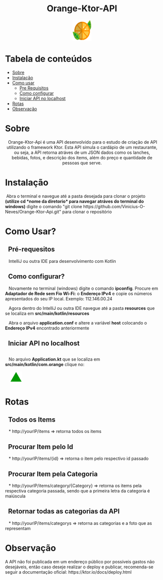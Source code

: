 <div style="display: inline_block" align="center">
 <h1>Orange-Ktor-API</h1>
 <img  height="70" width="60" src="https://github.com/Vinicius-O-Neves/Orange-Ktor-Api/blob/main/orange-svgrepo-com.svg">
</div>

Tabela de conteúdos
=================
<!--ts-->
   * [Sobre](#Sobre)
   * [Instalação](#instalacao)
   * [Como usar](#como-usar)
      * [Pre Requisitos](#pre-requisitos)
      * [Como configurar](#configure)
      * [Iniciar API no localhost](#turn-local-host)
   * [Rotas](#rotes)
   * [Observação](#observation)
<!--te-->
 
<h1 id="Sobre">Sobre</h1>
<p align="center">&nbsp;Orange-Ktor-Api é uma API desenvolvido para o estudo de criação de API utilizando o framework Ktor. Esta API simula o cardápio de um restaurante, ou seja, a API retorna atráves de um JSON dados como os lanches, bebidas, fotos, e descrição dos items, além do preço e quantidade de pessoas que serve.</p>


<h1 id="instalacao">Instalação</h1>
<p>&nbsp;Abra o terminal e navegue até a pasta desejada para clonar o projeto <b>(utilize cd *nome da diretorio* para navegar atráves do terminal do windows)</b> digite o comando "git clone https://github.com/Vinicius-O-Neves/Orange-Ktor-Api.git" para clonar o repositório</p>


<div id="como-usar">
 <h1>Como Usar?</h1>
 
 <h2 id="pre-requisitos">&nbsp;&nbsp;Pré-requesitos</h2>
 <p>&nbsp;&nbsp;&nbsp;IntelliJ ou outra IDE para desenvolvimento com Kotlin</p>
 
 <h2 id="configure">&nbsp;&nbsp;Como configurar?</h2>
 <p>&nbsp;&nbsp;&nbsp;Novamente no terminal (windows) digite o comando <b>ipconfig</b>. Procure em <b>Adaptador de Rede sem Fio Wi-Fi:</b> o <b>Endereço IPv4</b> e copie os números apresentados do seu IP local. Exemplo: 112.146.00.24 </p>
 <p>&nbsp;&nbsp;&nbsp;Agora dentro do IntelliJ ou outra IDE navegue até a pasta <b>resources</b> que se localiza em <b>src/main/kotlin/resources</b></p>
 <p>&nbsp;&nbsp;&nbsp;Abra o arquivo <b>application.conf</b> e altere a variável <b>host</b> colocando o <b>Endereço IPv4</b> encontrado anteriormente</p>
 
 <h2 id="turn-local-host">&nbsp;&nbsp;Iniciar API no localhost</h2>
 <div style="display: inline-block">
  <p style="float: left">&nbsp;&nbsp;&nbsp;No arquivo <b>Application.kt</b> que se localiza em <b>src/main/kotlin/com.orange</b> clique no:</p>
  &nbsp;&nbsp;&nbsp <img style="float: right align="right"" height="40" width="40" src="https://github.com/Vinicius-O-Neves/Orange-Ktor-Api/blob/main/triangulo%20verde.png">
 </div> 
</div>


<div id="rotes">
 <h1>Rotas</h1>
  <h2>&nbsp;&nbsp;Todos os Items</h2>
  <p>&nbsp;&nbsp;&nbsp;* http://yourIP/items => retorna todos os items</p>
 
 <h2>&nbsp;&nbsp;Procurar Item pelo Id</h2>
 <p>&nbsp;&nbsp;&nbsp;* http://yourIP/items/{id} => retorna o item pelo respectivo id passado</p>
 
 <h2>&nbsp;&nbsp;Procurar Item pela Categoria</h2>
 <p>&nbsp;&nbsp;&nbsp;* http://yourIP/items/category/{Category} => retorna os items pela respectiva categoria passada, sendo que a primeira letra da categoria é maiúscula</p>
 
 <h2>&nbsp;&nbsp;Retornar todas as categorias da API</h2>
 <p>&nbsp;&nbsp;&nbsp;* http://yourIP/items/categorys => retorna as categorias e a foto que as representam</p>
</div>

<div id="observation">
 <h1>Observação</h1>
 <p>A API não foi publicada em um endereço público por possíveis gastos não desejáveis, então caso deseje realizar o deploy e publicar, recomenda-se seguir a documentação oficial: https://ktor.io/docs/deploy.html</p>
</div>
